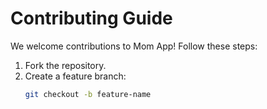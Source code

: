 # Contributing Guide

We welcome contributions to Mom App! Follow these steps:

1. Fork the repository.
2. Create a feature branch:
   ```bash
   git checkout -b feature-name
